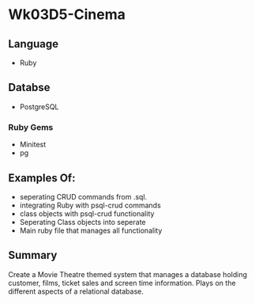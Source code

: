 # Wk03D5-Cinema

## Language

- Ruby

## Databse

- PostgreSQL

### Ruby Gems

- Minitest
- pg

## Examples Of:

 - seperating CRUD commands from .sql.
 - integrating Ruby with psql-crud commands
 - class objects with psql-crud functionality
 - Seperating Class objects into seperate
 - Main ruby file that manages all functionality
  
 ## Summary
 
Create a Movie Theatre themed system that manages a database holding customer, films, ticket sales and screen time information. Plays on the different aspects of a relational database.
